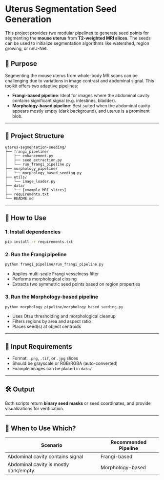 # Uterus Segmentation Seed Generation

This project provides two modular pipelines to generate seed points for segmenting the **mouse uterus** from **T2-weighted MRI slices**. The seeds can be used to initialize segmentation algorithms like watershed, region growing, or nnU-Net.

## 🧠 Purpose

Segmenting the mouse uterus from whole-body MR scans can be challenging due to variations in image contrast and abdominal signal. This toolkit offers two adaptive pipelines:

- **Frangi-based pipeline**: Ideal for images where the abdominal cavity contains significant signal (e.g. intestines, bladder).
- **Morphology-based pipeline**: Best suited when the abdominal cavity appears mostly empty (dark background), and uterus is a prominent blob.

---

## 📁 Project Structure

```
uterus-segmentation-seeding/
├── frangi_pipeline/
│   ├── enhancement.py
│   ├── seed_extraction.py
│   └── run_frangi_pipeline.py
├── morphology_pipeline/
│   └── morphology_based_seeding.py
├── utils/
│   └── image_loader.py
├── data/
│   └── [example MRI slices]
├── requirements.txt
└── README.md
```

---

## 🚀 How to Use

### 1. Install dependencies

```bash
pip install -r requirements.txt
```

### 2. Run the Frangi pipeline

```bash
python frangi_pipeline/run_frangi_pipeline.py
```

- Applies multi-scale Frangi vesselness filter  
- Performs morphological closing  
- Extracts two symmetric seed points based on region properties

### 3. Run the Morphology-based pipeline

```bash
python morphology_pipeline/morphology_based_seeding.py
```

- Uses Otsu thresholding and morphological cleanup  
- Filters regions by area and aspect ratio  
- Places seed(s) at object centroids

---

## 🧪 Input Requirements

- Format: `.png`, `.tif`, or `.jpg` slices  
- Should be grayscale or RGB/RGBA (auto-converted)  
- Example images can be placed in `data/`

---

## 🛠️ Output

Both scripts return **binary seed masks** or seed coordinates, and provide visualizations for verification.

---

## 🧭 When to Use Which?

| Scenario                               | Recommended Pipeline |
| -------------------------------------- | -------------------- |
| Abdominal cavity contains signal       | Frangi-based         |
| Abdominal cavity is mostly dark/empty  | Morphology-based     |
